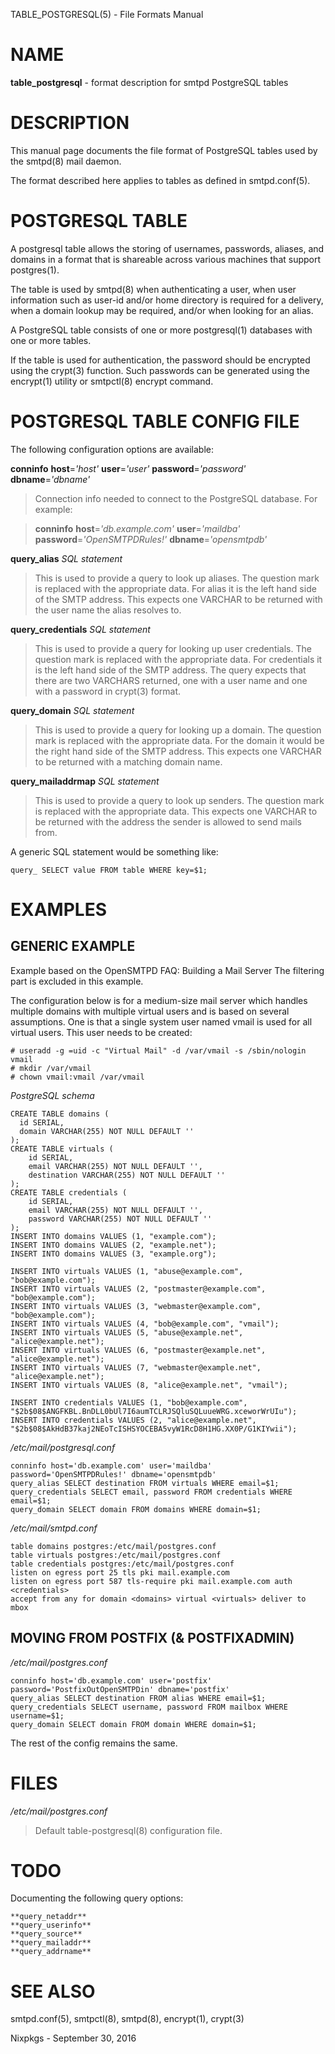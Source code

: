 TABLE\_POSTGRESQL(5) - File Formats Manual

# NAME

**table\_postgresql** - format description for smtpd PostgreSQL tables

# DESCRIPTION

This manual page documents the file format of PostgreSQL tables used
by the
smtpd(8)
mail daemon.

The format described here applies to tables as defined in
smtpd.conf(5).

# POSTGRESQL TABLE

A postgresql table allows the storing of usernames, passwords, aliases, and domains
in a format that is shareable across various machines that support
postgres(1).

The table is used by
smtpd(8)
when authenticating a user, when user information such as user-id and/or
home directory is required for a delivery, when a domain lookup may be required,
and/or when looking for an alias.

A PostgreSQL table consists of one or more
postgresql(1)
databases with one or more tables.

If the table is used for authentication, the password should be
encrypted using the
crypt(3)
function. Such passwords can be generated using the
encrypt(1)
utility or
smtpctl(8)
encrypt command.

# POSTGRESQL TABLE CONFIG FILE

The following configuration options are available:

**conninfo**
**host**=*'host'*
**user**=*'user'*
**password**=*'password'*
**dbname**=*'dbname'*

> Connection info needed to connect to the PostgreSQL database.
> For example:

> **conninfo**
> **host**=*'db.example.com'*
> **user**=*'maildba'*
> **password**=*'OpenSMTPDRules!'*
> **dbname**=*'opensmtpdb'*

**query\_alias**
*SQL statement*

> This is used to provide a query to look up aliases. The question mark
> is replaced with the appropriate data. For alias it is the left hand side of
> the SMTP address. This expects one VARCHAR to be returned with the user name
> the alias resolves to.

**query\_credentials**
*SQL statement*

> This is used to provide a query for looking up user credentials. The question
> mark is replaced with the appropriate data. For credentials it is the left
> hand side of the SMTP address. The query expects that there are two VARCHARS
> returned, one with a user name and one with a password in
> crypt(3)
> format.

**query\_domain**
*SQL statement*

> This is used to provide a query for looking up a domain. The question mark
> is replaced with the appropriate data. For the domain it would be the
> right hand side of the SMTP address. This expects one VARCHAR to be returned
> with a matching domain name.

**query\_mailaddrmap**
*SQL statement*

> This is used to provide a query to look up senders. The question mark
> is replaced with the appropriate data. This expects one VARCHAR to be
> returned with the address the sender is allowed to send mails from.

A generic SQL statement would be something like:

	query_ SELECT value FROM table WHERE key=$1;

# EXAMPLES

## GENERIC EXAMPLE

Example based on the OpenSMTPD FAQ: Building a Mail Server
The filtering part is excluded in this example.

The configuration below is for a medium-size mail server which handles
multiple domains with multiple virtual users and is based on several
assumptions. One is that a single system user named vmail is used for all
virtual users. This user needs to be created:

	# useradd -g =uid -c "Virtual Mail" -d /var/vmail -s /sbin/nologin vmail
	# mkdir /var/vmail
	# chown vmail:vmail /var/vmail

*PostgreSQL schema*

	CREATE TABLE domains (
	  id SERIAL,
	  domain VARCHAR(255) NOT NULL DEFAULT ''
	);
	CREATE TABLE virtuals (
	    id SERIAL,
	    email VARCHAR(255) NOT NULL DEFAULT '',
	    destination VARCHAR(255) NOT NULL DEFAULT ''
	);
	CREATE TABLE credentials (
	    id SERIAL,
	    email VARCHAR(255) NOT NULL DEFAULT '',
	    password VARCHAR(255) NOT NULL DEFAULT ''
	);
	INSERT INTO domains VALUES (1, "example.com");
	INSERT INTO domains VALUES (2, "example.net");
	INSERT INTO domains VALUES (3, "example.org");
	
	INSERT INTO virtuals VALUES (1, "abuse@example.com", "bob@example.com");
	INSERT INTO virtuals VALUES (2, "postmaster@example.com", "bob@example.com");
	INSERT INTO virtuals VALUES (3, "webmaster@example.com", "bob@example.com");
	INSERT INTO virtuals VALUES (4, "bob@example.com", "vmail");
	INSERT INTO virtuals VALUES (5, "abuse@example.net", "alice@example.net");
	INSERT INTO virtuals VALUES (6, "postmaster@example.net", "alice@example.net");
	INSERT INTO virtuals VALUES (7, "webmaster@example.net", "alice@example.net");
	INSERT INTO virtuals VALUES (8, "alice@example.net", "vmail");
	
	INSERT INTO credentials VALUES (1, "bob@example.com", "$2b$08$ANGFKBL.BnDLL0bUl7I6aumTCLRJSQluSQLuueWRG.xceworWrUIu");
	INSERT INTO credentials VALUES (2, "alice@example.net", "$2b$08$AkHdB37kaj2NEoTcISHSYOCEBA5vyW1RcD8H1HG.XX0P/G1KIYwii");

*/etc/mail/postgresql.conf*

	conninfo host='db.example.com' user='maildba' password='OpenSMTPDRules!' dbname='opensmtpdb'
	query_alias SELECT destination FROM virtuals WHERE email=$1;
	query_credentials SELECT email, password FROM credentials WHERE email=$1;
	query_domain SELECT domain FROM domains WHERE domain=$1;

*/etc/mail/smtpd.conf*

	table domains postgres:/etc/mail/postgres.conf
	table virtuals postgres:/etc/mail/postgres.conf
	table credentials postgres:/etc/mail/postgres.conf
	listen on egress port 25 tls pki mail.example.com
	listen on egress port 587 tls-require pki mail.example.com auth <credentials>
	accept from any for domain <domains> virtual <virtuals> deliver to mbox

## MOVING FROM POSTFIX (& POSTFIXADMIN)

*/etc/mail/postgres.conf*

	conninfo host='db.example.com' user='postfix' password='PostfixOutOpenSMTPDin' dbname='postfix'
	query_alias SELECT destination FROM alias WHERE email=$1;
	query_credentials SELECT username, password FROM mailbox WHERE username=$1;
	query_domain SELECT domain FROM domain WHERE domain=$1;

The rest of the config remains the same.

# FILES

*/etc/mail/postgres.conf*

> Default
> table-postgresql(8)
> configuration file.

# TODO

Documenting the following query options:

	**query_netaddr**
	**query_userinfo**
	**query_source**
	**query_mailaddr**
	**query_addrname**

# SEE ALSO

smtpd.conf(5),
smtpctl(8),
smtpd(8),
encrypt(1),
crypt(3)

Nixpkgs - September 30, 2016
